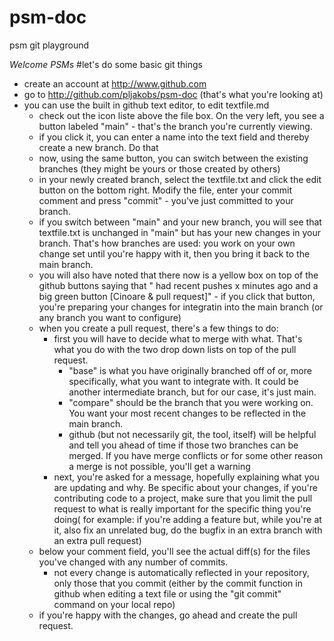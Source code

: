 # psm-doc
psm git playground


*Welcome PSMs*
#let's do some basic git things

- create an account at http://www.github.com
- go to http://github.com/pljakobs/psm-doc (that's what you're looking at)
- you can use the built in github text editor, to edit textfile.md
	- check out the icon liste above the file box. On the very left, you see a button labeled "main" - that's the branch you're currently viewing.
	- if you click it, you can enter a name into the text field and thereby create a new branch. Do that
	- now, using the same button, you can switch between the existing branches (they might be yours or those created by others)
	- in your newly created branch, select the textfile.txt and click the edit button on the bottom right. Modify the file, enter your commit comment and press "commit" - you've just committed to your branch.
	- if you switch between "main" and your new branch, you will see that textfile.txt is unchanged in "main" but has your new changes in your branch. That's how branches are used: you work on your own change set until you're happy with it, then you bring it back to the main branch. 
	- you will also have noted that there now is a yellow box on top of the github buttons saying that "<your branch> had recent pushes x minutes ago and a big green button [Cinoare & pull request]" - if you click that button, you're preparing your changes for integratin into the main branch (or any branch you want to configure)
	- when you create a pull request, there's a few things to do:
		- first you will have to decide what to merge with what. That's what you do with the two drop down lists on top of the pull request.
			- "base" is what you have originally branched off of or, more specifically, what you want to integrate with. It could be another intermediate branch, but for our case, it's just main.
			- "compare" should be the branch that you were working on. You want your most recent changes to be reflected in the main branch.
			- github (but not necessarily git, the tool, itself) will be helpful and tell you ahead of time if those two branches can be merged. If you have merge conflicts or for some other reason a merge is not possible, you'll get a warning
		-  next, you're asked for a message, hopefully explaining what you are updating and why. Be specific about your changes, if you're contributing code to a project, make sure that you limit the pull request to what is really important for the specific thing you're doing( for example: if you're adding a feature but, while you're at it, also fix an unrelated bug, do the bugfix in an extra branch with an extra pull request)
	- below your comment field, you'll see the actual diff(s) for the files you've changed with any number of commits. 
		- not every change is automatically reflected in your repository, only those that you commit (either by the commit function in github when editing a text file or using the "git commit" command on your local repo)
	- if you're happy with the changes, go ahead and create the pull request.

